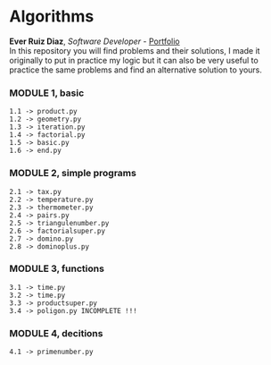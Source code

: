 # Algorithms
**Ever Ruiz Diaz**, *Software Developer* - [Portfolio](http://www.everdev.it/)  
In this repository you will find problems and their solutions, I made it originally to put in practice my logic but it can also be very useful to practice the same problems and find an alternative solution to yours.  


### MODULE 1, basic
    1.1 -> product.py
    1.2 -> geometry.py
    1.3 -> iteration.py
    1.4 -> factorial.py
    1.5 -> basic.py
    1.6 -> end.py

### MODULE 2, simple programs
    2.1 -> tax.py
    2.2 -> temperature.py
    2.3 -> thermometer.py
    2.4 -> pairs.py
    2.5 -> triangulenumber.py
    2.6 -> factorialsuper.py
    2.7 -> domino.py
    2.8 -> dominoplus.py

### MODULE 3, functions
    3.1 -> time.py
    3.2 -> time.py
    3.3 -> productsuper.py
    3.4 -> poligon.py INCOMPLETE !!!

### MODULE 4, decitions
    4.1 -> primenumber.py




